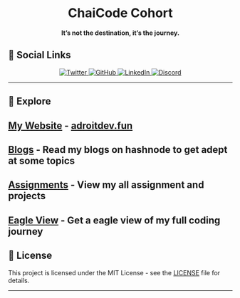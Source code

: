 <h1 align="center">ChaiCode Cohort</h1>

<p align="center">
  <b>It’s not the destination, it’s the journey.</b>
</p>

## 📌 Social Links

<p align="center">
  <a href="https://x.com/theadroitdev" target="_blank">
    <img src="https://img.shields.io/badge/Twitter-1DA1F2?style=for-the-badge&logo=twitter&logoColor=white" alt="Twitter"/>
  </a>
  <a href="https://github.com/TheAdroitDev" target="_blank">
    <img src="https://img.shields.io/badge/GitHub-000?style=for-the-badge&logo=github&logoColor=white" alt="GitHub"/>
  </a>
  <a href="https://www.linkedin.com/in/shivam-verma-079780312/" target="_blank">
    <img src="https://img.shields.io/badge/LinkedIn-0077B5?style=for-the-badge&logo=linkedin&logoColor=white" alt="LinkedIn"/>
  </a>
  <a href="https://discordapp.com/users/theadroitdev" target="_blank">
<img src="https://img.shields.io/badge/Discord-5865F2?style=for-the-badge&logo=discord&logoColor=white" alt="Discord"/>
  </a>
</p>



---

## 🚀 Explore
## [My Website](https://adroitdev.fun/) - [adroitdev.fun](https://adroitdev.fun/)
## [Blogs](https://hashnode.com/@theadroitdev) - Read my blogs on hashnode to get adept at some topics
## [Assignments](https://theadroitdev.github.io/adroitdev.fun/) - View my all assignment and projects
## [Eagle View](https://github.com/theadroitdev/ChaiCode-Cohort) - Get a eagle view of my full coding journey 


## 📄 License

This project is licensed under the MIT License - see the [LICENSE](LICENSE) file for details.

---

